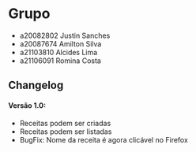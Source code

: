 # Grupo
- a20082802 Justin Sanches
- a20087674 Amilton Silva
- a21103810 Alcides Lima
- a21106091 Romina Costa

## Changelog
#### Versão 1.0:
- Receitas podem ser criadas
- Receitas podem ser listadas
- BugFix: Nome da receita é agora clicável no Firefox
